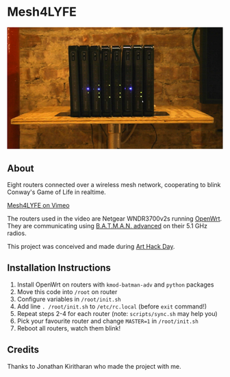 # Mesh4LYFE

![Mesh4LYFE](images/mesh4lyfe.png)

## About

Eight routers connected over a wireless mesh network, cooperating to blink Conway's Game of Life in realtime.

[Mesh4LYFE on Vimeo](http://vimeo.com/35936030)

The routers used in the video are Netgear WNDR3700v2s running [OpenWrt](https://openwrt.org/). They are communicating using [B.A.T.M.A.N. advanced](http://www.open-mesh.org/wiki/batman-adv) on their 5.1 GHz radios.

This project was conceived and made during [Art Hack Day](http://arthackday.net/319scholes/).

## Installation Instructions

1. Install OpenWrt on routers with `kmod-batman-adv` and `python` packages
2. Move this code into `/root` on router
3. Configure variables in `/root/init.sh`
4. Add line `. /root/init.sh` to `/etc/rc.local` (before `exit` command!)
5. Repeat steps 2-4 for each router (note: `scripts/sync.sh` may help you)
6. Pick your favourite router and change `MASTER=1` in `/root/init.sh`
7. Reboot all routers, watch them blink!

## Credits

Thanks to Jonathan Kiritharan who made the project with me.
